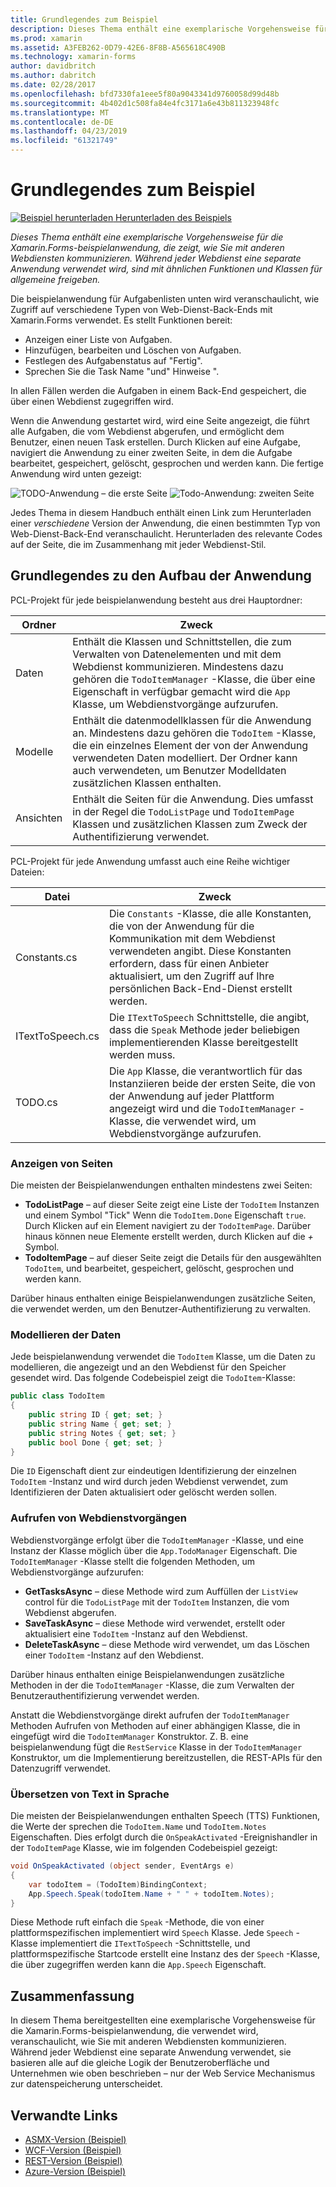 ```yaml
---
title: Grundlegendes zum Beispiel
description: Dieses Thema enthält eine exemplarische Vorgehensweise für die Xamarin.Forms-beispielanwendung, die zeigt, wie Sie mit anderen Webdiensten kommunizieren. Während jeder Webdienst eine separate Anwendung verwendet wird, sind mit ähnlichen Funktionen und Klassen für allgemeine freigeben.
ms.prod: xamarin
ms.assetid: A3FEB262-0D79-42E6-8F8B-A565618C490B
ms.technology: xamarin-forms
author: davidbritch
ms.author: dabritch
ms.date: 02/28/2017
ms.openlocfilehash: bfd7330fa1eee5f80a9043341d9760058d99d48b
ms.sourcegitcommit: 4b402d1c508fa84e4fc3171a6e43b811323948fc
ms.translationtype: MT
ms.contentlocale: de-DE
ms.lasthandoff: 04/23/2019
ms.locfileid: "61321749"
---
```

# <a name="understanding-the-sample"></a>Grundlegendes zum Beispiel

[![Beispiel herunterladen](~/media/shared/download.png) Herunterladen des Beispiels](https://developer.xamarin.com/samples/xamarin-forms/WebServices/TodoREST)

_Dieses Thema enthält eine exemplarische Vorgehensweise für die Xamarin.Forms-beispielanwendung, die zeigt, wie Sie mit anderen Webdiensten kommunizieren. Während jeder Webdienst eine separate Anwendung verwendet wird, sind mit ähnlichen Funktionen und Klassen für allgemeine freigeben._

Die beispielanwendung für Aufgabenlisten unten wird veranschaulicht, wie Zugriff auf verschiedene Typen von Web-Dienst-Back-Ends mit Xamarin.Forms verwendet. Es stellt Funktionen bereit:

- Anzeigen einer Liste von Aufgaben.
- Hinzufügen, bearbeiten und Löschen von Aufgaben.
- Festlegen des Aufgabenstatus auf "Fertig".
- Sprechen Sie die Task Name "und" Hinweise ".

In allen Fällen werden die Aufgaben in einem Back-End gespeichert, die über einen Webdienst zugegriffen wird.

Wenn die Anwendung gestartet wird, wird eine Seite angezeigt, die führt alle Aufgaben, die vom Webdienst abgerufen, und ermöglicht dem Benutzer, einen neuen Task erstellen. Durch Klicken auf eine Aufgabe, navigiert die Anwendung zu einer zweiten Seite, in dem die Aufgabe bearbeitet, gespeichert, gelöscht, gesprochen und werden kann. Die fertige Anwendung wird unten gezeigt:

![](walkthrough-images/app-example-1.png "TODO-Anwendung – die erste Seite")
![](walkthrough-images/app-example-2.png "Todo-Anwendung: zweiten Seite")

Jedes Thema in diesem Handbuch enthält einen Link zum Herunterladen einer *verschiedene* Version der Anwendung, die einen bestimmten Typ von Web-Dienst-Back-End veranschaulicht. Herunterladen des relevante Codes auf der Seite, die im Zusammenhang mit jeder Webdienst-Stil.

## <a name="understanding-the-application-anatomy"></a>Grundlegendes zu den Aufbau der Anwendung

PCL-Projekt für jede beispielanwendung besteht aus drei Hauptordner:

|Ordner|Zweck|
|--- |--- |
|Daten|Enthält die Klassen und Schnittstellen, die zum Verwalten von Datenelementen und mit dem Webdienst kommunizieren. Mindestens dazu gehören die `TodoItemManager` -Klasse, die über eine Eigenschaft in verfügbar gemacht wird die `App` Klasse, um Webdienstvorgänge aufzurufen.|
|Modelle|Enthält die datenmodellklassen für die Anwendung an. Mindestens dazu gehören die `TodoItem` -Klasse, die ein einzelnes Element der von der Anwendung verwendeten Daten modelliert. Der Ordner kann auch verwendeten, um Benutzer Modelldaten zusätzlichen Klassen enthalten.|
|Ansichten|Enthält die Seiten für die Anwendung. Dies umfasst in der Regel die `TodoListPage` und `TodoItemPage` Klassen und zusätzlichen Klassen zum Zweck der Authentifizierung verwendet.|

PCL-Projekt für jede Anwendung umfasst auch eine Reihe wichtiger Dateien:

|Datei|Zweck|
|--- |--- |
|Constants.cs|Die `Constants` -Klasse, die alle Konstanten, die von der Anwendung für die Kommunikation mit dem Webdienst verwendeten angibt. Diese Konstanten erfordern, dass für einen Anbieter aktualisiert, um den Zugriff auf Ihre persönlichen Back-End-Dienst erstellt werden.|
|ITextToSpeech.cs|Die `ITextToSpeech` Schnittstelle, die angibt, dass die `Speak` Methode jeder beliebigen implementierenden Klasse bereitgestellt werden muss.|
|TODO.cs|Die `App` Klasse, die verantwortlich für das Instanziieren beide der ersten Seite, die von der Anwendung auf jeder Plattform angezeigt wird und die `TodoItemManager` -Klasse, die verwendet wird, um Webdienstvorgänge aufzurufen.|

### <a name="viewing-pages"></a>Anzeigen von Seiten

Die meisten der Beispielanwendungen enthalten mindestens zwei Seiten:

- **TodoListPage** – auf dieser Seite zeigt eine Liste der `TodoItem` Instanzen und einem Symbol "Tick" Wenn die `TodoItem.Done` Eigenschaft `true`. Durch Klicken auf ein Element navigiert zu der `TodoItemPage`. Darüber hinaus können neue Elemente erstellt werden, durch Klicken auf die *+* Symbol.
- **TodoItemPage** – auf dieser Seite zeigt die Details für den ausgewählten `TodoItem`, und bearbeitet, gespeichert, gelöscht, gesprochen und werden kann.

Darüber hinaus enthalten einige Beispielanwendungen zusätzliche Seiten, die verwendet werden, um den Benutzer-Authentifizierung zu verwalten.

### <a name="modeling-the-data"></a>Modellieren der Daten

Jede beispielanwendung verwendet die `TodoItem` Klasse, um die Daten zu modellieren, die angezeigt und an den Webdienst für den Speicher gesendet wird. Das folgende Codebeispiel zeigt die `TodoItem`-Klasse:

```csharp
public class TodoItem
{
    public string ID { get; set; }
    public string Name { get; set; }
    public string Notes { get; set; }
    public bool Done { get; set; }
}
```

Die `ID` Eigenschaft dient zur eindeutigen Identifizierung der einzelnen `TodoItem` -Instanz und wird durch jeden Webdienst verwendet, zum Identifizieren der Daten aktualisiert oder gelöscht werden sollen.

### <a name="invoking-web-service-operations"></a>Aufrufen von Webdienstvorgängen

Webdienstvorgänge erfolgt über die `TodoItemManager` -Klasse, und eine Instanz der Klasse möglich über die `App.TodoManager` Eigenschaft. Die `TodoItemManager` -Klasse stellt die folgenden Methoden, um Webdienstvorgänge aufzurufen:

- **GetTasksAsync** – diese Methode wird zum Auffüllen der `ListView` control für die `TodoListPage` mit der `TodoItem` Instanzen, die vom Webdienst abgerufen.
- **SaveTaskAsync** – diese Methode wird verwendet, erstellt oder aktualisiert eine `TodoItem` -Instanz auf den Webdienst.
- **DeleteTaskAsync** – diese Methode wird verwendet, um das Löschen einer `TodoItem` -Instanz auf den Webdienst.

Darüber hinaus enthalten einige Beispielanwendungen zusätzliche Methoden in der die `TodoItemManager` -Klasse, die zum Verwalten der Benutzerauthentifizierung verwendet werden.

Anstatt die Webdienstvorgänge direkt aufrufen der `TodoItemManager` Methoden Aufrufen von Methoden auf einer abhängigen Klasse, die in eingefügt wird die `TodoItemManager` Konstruktor. Z. B. eine beispielanwendung fügt die `RestService` Klasse in der `TodoItemManager` Konstruktor, um die Implementierung bereitzustellen, die REST-APIs für den Datenzugriff verwendet.

### <a name="translating-text-to-speech"></a>Übersetzen von Text in Sprache

Die meisten der Beispielanwendungen enthalten Speech (TTS) Funktionen, die Werte der sprechen die `TodoItem.Name` und `TodoItem.Notes` Eigenschaften. Dies erfolgt durch die `OnSpeakActivated` -Ereignishandler in der `TodoItemPage` Klasse, wie im folgenden Codebeispiel gezeigt:

```csharp
void OnSpeakActivated (object sender, EventArgs e)
{
    var todoItem = (TodoItem)BindingContext;
    App.Speech.Speak(todoItem.Name + " " + todoItem.Notes);
}
```

Diese Methode ruft einfach die `Speak` -Methode, die von einer plattformspezifischen implementiert wird `Speech` Klasse. Jede `Speech` -Klasse implementiert die `ITextToSpeech` -Schnittstelle, und plattformspezifische Startcode erstellt eine Instanz des der `Speech` -Klasse, die über zugegriffen werden kann die `App.Speech` Eigenschaft.

## <a name="summary"></a>Zusammenfassung

In diesem Thema bereitgestellten eine exemplarische Vorgehensweise für die Xamarin.Forms-beispielanwendung, die verwendet wird, veranschaulicht, wie Sie mit anderen Webdiensten kommunizieren. Während jeder Webdienst eine separate Anwendung verwendet, sie basieren alle auf die gleiche Logik der Benutzeroberfläche und Unternehmen wie oben beschrieben – nur der Web Service Mechanismus zur datenspeicherung unterscheidet.


## <a name="related-links"></a>Verwandte Links

- [ASMX-Version (Beispiel)](https://developer.xamarin.com/samples/xamarin-forms/WebServices/TodoASMX)
- [WCF-Version (Beispiel)](https://developer.xamarin.com/samples/xamarin-forms/WebServices/TodoWCF)
- [REST-Version (Beispiel)](https://developer.xamarin.com/samples/xamarin-forms/WebServices/TodoREST)
- [Azure-Version (Beispiel)](https://developer.xamarin.com/samples/xamarin-forms/WebServices/TodoAzure)
